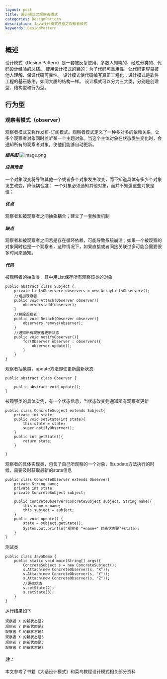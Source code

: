 ```yaml
---
layout: post
title: 设计模式之观察者模式
categories: DesignPattern
description: Java设计模式总结之观察者模式
keywords: DesignPattern
---
```


## 概述
设计模式（Design Pattern）是一套被反复使用、多数人知晓的、经过分类的、代码设计经验的总结。
使用设计模式的目的：为了代码可重用性、让代码更容易被他人理解、保证代码可靠性。 设计模式使代码编写真正工程化；设计模式是软件工程的基石脉络，如同大厦的结构一样。
设计模式可以分为三大类，分别是创建型、结构型和行为型。
## 行为型
### 观察者模式（observer）

观察者模式又称作发布-订阅模式。观察者模式定义了一种多对多的依赖关系，让多个观察者对象同时监听某一个主题对象。当这个主体对象在状态发生变化时，会通知所有的观察者对象，使他们能够自动更新。

***结构图***
![image.png](https://upload-images.jianshu.io/upload_images/14607771-3790a77aac12cf2c.png?imageMogr2/auto-orient/strip%7CimageView2/2/w/1240)


#### ***应用场景***
一个对象改变将导致其他一个或者多个对象发生改变，而不知道具体有多少个对象发生改变，降低耦合度；
一个对象必须通知其他对象，而并不知道这些对象是谁；

#### ***优点***
观察者和被观察者之间抽象耦合；建立了一套触发机制

#### ***缺点***
观察者和被观察者之间若是存在循环依赖，可能导致系统崩溃；如果一个被观察的对象同时也是一个观察者，这种情况下，如果直接或者间接关联过多可能会需要很多时间来通知。

#### ***代码***

被观察者的抽象类，其中用List保存所有观察该类的对象

```
public abstract class Subject {
    private List<Observer> observers = new ArrayList<Observer>();
    //增加观察者
    public void Attach(Observer observer){
        observers.add(observer);
    }
    //移除观察者
    public void Detach(Observer observer){
        observers.remove(observer);
    }
    //通知所有观察者更新状态
    public void notifyObserver(){
        for(Observer observer : observers){
            observer.update();
        }
    }
}
```
观察者抽象类，update方法即使更新最新状态
```
public abstract class Observer {

    public abstract void update();
}
```
被观察类的具体实例，有一个状态信息，当状态改变则通知所有观察者更新
```
public class ConcreteSubject extends Subject{
    private int state;
    public void setState(int state){
        this.state = state;
        super.notifyObserver();
    }
    public int getState(){
        return state;
    }

}
```
观察者的具体实现类，包含了自己所观察的一个对象，当update方法执行的时候，需要及时获取最新的state信息
```
public class ConcreteObserver extends Observer{
    private String name;
    private int state;
    private ConcreteSubject subject;

    public ConcreteObserver(ConcreteSubject subject, String name){
        this.name = name;
        this.subject = subject;
    }
    public void update() {
        state = subject.getState();
        System.out.println("观察者 "+name+" 的新状态是"+state);
    }
}
```
测试类
```
public class JavaDemo {
    public static void main(String[] args){
        ConcreteSubject s = new ConcreteSubject();
        s.Attach(new ConcreteObserver(s, "X"));
        s.Attach(new ConcreteObserver(s, "Y"));
        s.Attach(new ConcreteObserver(s, "Z"));
        //更改状态
        s.setState(2);
        s.setState(3);
    }
}
```
运行结果如下
```
观察者 X 的新状态是2
观察者 Y 的新状态是2
观察者 Z 的新状态是2
观察者 X 的新状态是3
观察者 Y 的新状态是3
观察者 Z 的新状态是3
```
#### ***注：***
本文参考了书籍《大话设计模式》和菜鸟教程设计模式相关部分资料
